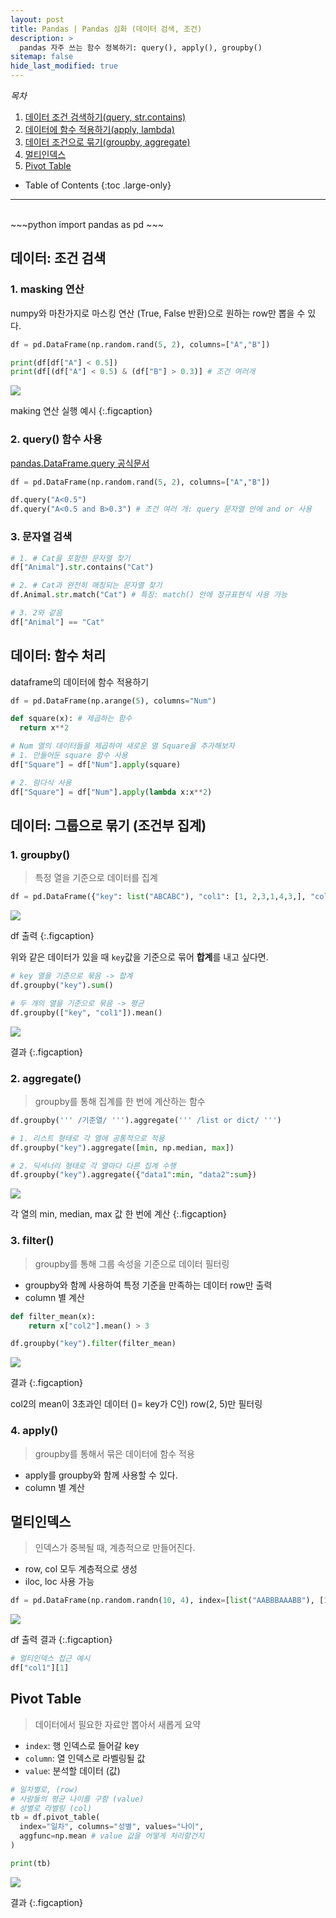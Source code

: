 ```yaml
---
layout: post
title: Pandas | Pandas 심화 (데이터 검색, 조건)
description: >
  pandas 자주 쓰는 함수 정복하기: query(), apply(), groupby()
sitemap: false
hide_last_modified: true
---
```


*목차*  
1. [데이터 조건 검색하기(query, str.contains)](#데이터-조건-검색)
2. [데이터에 함수 적용하기(apply, lambda)](#데이터-함수-처리)
3. [데이터 조건으로 묶기(groupby, aggregate)](#데이터-그룹으로-묶기-조건부-집계)
4. [멀티인덱스](#멀티인덱스)
5. [Pivot Table](#pivot-table)


- Table of Contents
{:toc .large-only}

---

<br>  
~~~python
import pandas as pd
~~~


## 데이터: 조건 검색

### 1. masking 연산
numpy와 마찬가지로 마스킹 연산 (True, False 반환)으로 원하는 row만 뽑을 수 있다.


~~~python
df = pd.DataFrame(np.random.rand(5, 2), columns=["A","B"])

print(df[df["A"] < 0.5])
print(df[(df["A"] < 0.5) & (df["B"] > 0.3)] # 조건 여러개
~~~

![](/assets/img/220930/pandas1.jpg)

making 연산 실행 예시
{:.figcaption}

### 2. query() 함수 사용

[pandas.DataFrame.query 공식문서](https://pandas.pydata.org/docs/reference/api/pandas.DataFrame.query.html)

~~~python
df = pd.DataFrame(np.random.rand(5, 2), columns=["A","B"])

df.query("A<0.5")
df.query("A<0.5 and B>0.3") # 조건 여러 개: query 문자열 안에 and or 사용
~~~

### 3. 문자열 검색

~~~python
# 1. # Cat을 포함한 문자열 찾기
df["Animal"].str.contains("Cat") 

# 2. # Cat과 완전히 매칭되는 문자열 찾기
df.Animal.str.match("Cat") # 특징: match() 안에 정규표현식 사용 가능

# 3. 2와 같음
df["Animal"] == "Cat"
~~~

## 데이터: 함수 처리

dataframe의 데이터에 함수 적용하기

~~~python
df = pd.DataFrame(np.arange(5), columns="Num")

def square(x): # 제곱하는 함수
  return x**2

# Num 열의 데이터들을 제곱하여 새로운 열 Square을 추가해보자
# 1. 만들어둔 square 함수 사용
df["Square"] = df["Num"].apply(square)

# 2. 람다식 사용
df["Square"] = df["Num"].apply(lambda x:x**2)
~~~

## 데이터: 그룹으로 묶기 (조건부 집계)

### 1. groupby() 
> 특정 열을 기준으로 데이터를 집계

~~~python
df = pd.DataFrame({"key": list("ABCABC"), "col1": [1, 2,3,1,4,3,], "col2": np.random.randint(0, 6, 6)})
~~~
![](/assets/img/220930/pandas2.jpg)

df 출력 
{:.figcaption}

위와 같은 데이터가 있을 때 `key`값을 기준으로 묶어 **합계**를 내고 싶다면.

~~~python
# key 열을 기준으로 묶음 -> 합계
df.groupby("key").sum()

# 두 개의 열을 기준으로 묶음 -> 평균
df.groupby(["key", "col1"]).mean()
~~~

![](/assets/img/220930/pandas3.jpg)

결과
{:.figcaption}


### 2. aggregate()
> groupby를 통해 집계를 한 번에 계산하는 함수

~~~python
df.groupby(''' /기준열/ ''').aggregate(''' /list or dict/ ''')

# 1. 리스트 형태로 각 열에 공통적으로 적용
df.groupby("key").aggregate([min, np.median, max])

# 2. 딕셔너리 형태로 각 열마다 다른 집계 수행
df.groupby("key").aggregate({"data1":min, "data2":sum})
~~~

![](/assets/img/220930/pandas4.jpg)

각 열의 min, median, max 값 한 번에 계산
{:.figcaption}

### 3. filter()
> groupby를 통해 그룹 속성을 기준으로 데이터 필터링  
- groupby와 함께 사용하여 특정 기준을 만족하는 데이터 row만 출력
- column 별 계산  

~~~python
def filter_mean(x):
    return x["col2"].mean() > 3

df.groupby("key").filter(filter_mean)
~~~

![](/assets/img/220930/pandas5.jpg)

결과
{:.figcaption}

col2의 mean이 3초과인 데이터 ()= key가 C인) row(2, 5)만 필터링

### 4. apply()
> groupby를 통해서 묶은 데이터에 함수 적용

- apply를 groupby와 함께 사용할 수 있다.
- column 별 계산

## 멀티인덱스

> 인덱스가 중복될 때, 계층적으로 만들어진다.

- row, col 모두 계층적으로 생성
- iloc, loc 사용 가능


~~~python
df = pd.DataFrame(np.random.randn(10, 4), index=[list("AABBBAAABB"), [1, 2, 1, 1, 2, 1, 2, 2, 1, 1, ]], columns=[["col1", "col1", "col2", "col2"], [1, 2, 3, 4]])
~~~

![](/assets/img/220930/pandas6.jpg)

df 출력 결과
{:.figcaption}

~~~python
# 멀티인덱스 접근 예시
df["col1"][1]
~~~

## Pivot Table
> 데이터에서 필요한 자료만 뽑아서 새롭게 요약

- `index`: 행 인덱스로 들어갈 key
- `column`: 열 인덱스로 라벨링될 값
- `value`: 분석할 데이터 (값)

~~~python
# 일차별로, (row)
# 사람들의 평균 나이를 구함 (value)
# 성별로 라벨링 (col)
tb = df.pivot_table(
  index="일차", columns="성별", values="나이",
  aggfunc=np.mean # value 값을 어떻게 처리할건지
)

print(tb)
~~~

![](/assets/img/220930/pt.png)

결과
{:.figcaption}

